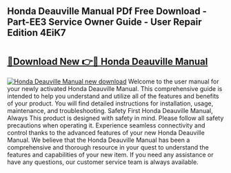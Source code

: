 ## Honda Deauville Manual PDf Free Download - Part-EE3 Service Owner Guide - User Repair Edition 4EiK7

# <h2><a href="http://bc89326.oget.top/?id=Honda+Deauville+Manual">🔗Download New 👉🔴 Honda Deauville Manual</a></h2>

[![Honda Deauville Manual new download](https://i.imgur.com/5g1atiW.png)](http://bc89326.oget.top/?id=Honda+Deauville+Manual)
Welcome to the user manual for your newly activated Honda Deauville Manual. This comprehensive guide is intended to help you understand and utilize all of the features and benefits of your product. You will find detailed instructions for installation, usage, maintenance, and troubleshooting. Safety First Honda Deauville Manual, Always This product is designed with safety in mind. Please follow all safety precautions when operating it. Experience seamless connectivity and control thanks to the advanced features of your new Honda Deauville Manual. We believe that the Honda Deauville Manual has been a comprehensive and thorough resource in your quest to understand the features and capabilities of your new item. If you need any assistance or have any questions, our customer service team is always available.
